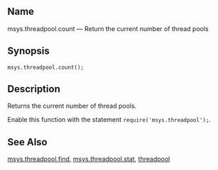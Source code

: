 <a name="lua.ref.msys.threadpool.count"></a>
## Name

msys.threadpool.count — Return the current number of thread pools

<a name="idp18453456"></a>
## Synopsis

`msys.threadpool.count();`

<a name="idp18455664"></a>
## Description

Returns the current number of thread pools.

Enable this function with the statement `require('msys.threadpool');`.

<a name="idp18458464"></a>
## See Also

[msys.threadpool.find](lua.ref.msys.threadpool.find.php "msys.threadpool.find"), [msys.threadpool.stat](lua.ref.msys.threadpool.stat.php "msys.threadpool.stat"), [threadpool](conf.ref.threadpool.php "threadpool")

